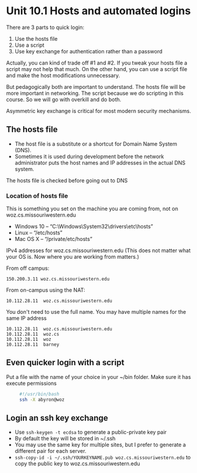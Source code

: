 # Unit 10.1 Hosts and automated logins

There are 3 parts to quick login:

1. Use the hosts file
1. Use a script
1. Use key exchange for authentication rather than a password

Actually, you can kind of trade off #1 and #2.  If you tweak your hosts file a script may not help that much.  On the other hand, you can use a script file and make the host modifications unnecessary.

But pedagogically both are important to understand.  The hosts file will be more important in networking.  The script because we do scripting in this course.  So we will go with overkill and do both.

Asymmetric key exchange is critical for most modern security mechanisms.

## The hosts file

* The host file is a substitute or a shortcut for Domain Name System (DNS).
* Sometimes it is used during development before the network administrator puts the host names and IP addresses in the actual DNS system.

The hosts file is checked before going out to DNS

### Location of hosts file

This is something you set on the machine you are coming from, not on woz.cs.missouriwestern.edu

* Windows 10 – “C:\Windows\System32\drivers\etc\hosts”
* Linux – “/etc/hosts”
* Mac OS X – “/private/etc/hosts”

IPv4 addresses for woz.cs.missouriwestern.edu (This does not matter what your OS is.  Now where you are working from matters.)

From off campus:

    150.200.3.11 woz.cs.missouriwestern.edu

From on-campus using the NAT:

    10.112.28.11  woz.cs.missouriwestern.edu

You don't need to use the full name.  You may have multiple names for the same IP address

    10.112.28.11  woz.cs.missouriwestern.edu
    10.112.28.11  woz.cs
    10.112.28.11  woz
    10.112.28.11  barney

## Even quicker login with a script

Put a file with the name of your choice in your ~/bin folder.  Make sure it has execute permissions

```bash
     #!/usr/bin/bash
     ssh -X abyron@woz
```

## Login an ssh key exchange

* Use ```ssh-keygen -t ecdsa``` to generate a public-private key pair
* By default the key will be stored in ~/.ssh
* You may use the same key for multiple sites, but I prefer to generate a different pair for each server.
* ```ssh-copy-id -i ~/.ssh/YOURKEYNAME.pub woz.cs.missouriwestern.edu``` to copy the public key to woz.cs.missouriwestern.edu
